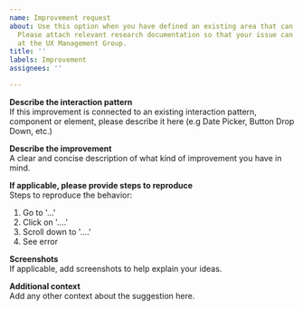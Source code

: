 ```yaml
---
name: Improvement request
about: Use this option when you have defined an existing area that can be improved.
  Please attach relevant research documentation so that your issue can be handled
  at the UX Management Group.
title: ''
labels: Improvement
assignees: ''

---
```


**Describe the interaction pattern**<br/>
If this improvement is connected to an existing interaction pattern, component or element, please describe it here (e.g Date Picker, Button Drop Down, etc.)

**Describe the improvement**<br/>
A clear and concise description of what kind of improvement you have in mind.

**If applicable, please provide steps to reproduce**<br/>
Steps to reproduce the behavior:
1. Go to '...'
2. Click on '....'
3. Scroll down to '....'
4. See error

**Screenshots**<br/>
If applicable, add screenshots to help explain your ideas.

**Additional context**<br/>
Add any other context about the suggestion here.
